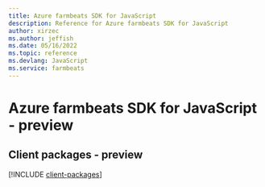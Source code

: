 ```yaml
---
title: Azure farmbeats SDK for JavaScript
description: Reference for Azure farmbeats SDK for JavaScript
author: xirzec
ms.author: jeffish
ms.date: 05/16/2022
ms.topic: reference
ms.devlang: JavaScript
ms.service: farmbeats
---
```

# Azure farmbeats SDK for JavaScript - preview
## Client packages - preview
[!INCLUDE [client-packages](farmbeats-client-index.md)]


